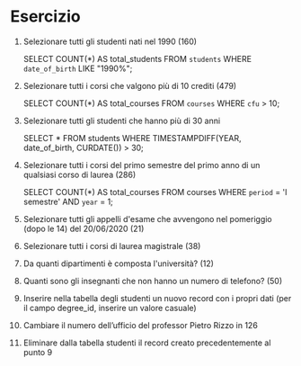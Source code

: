 # Esercizio

1. Selezionare tutti gli studenti nati nel 1990 (160)

   SELECT COUNT(\*) AS total_students
   FROM `students`
   WHERE `date_of_birth` LIKE "1990%";

2. Selezionare tutti i corsi che valgono più di 10 crediti (479)

   SELECT COUNT(\*) AS total_courses
   FROM `courses`
   WHERE `cfu` > 10;

3. Selezionare tutti gli studenti che hanno più di 30 anni

   SELECT \*
   FROM students
   WHERE TIMESTAMPDIFF(YEAR, date_of_birth, CURDATE()) > 30;

4. Selezionare tutti i corsi del primo semestre del primo anno di un qualsiasi corso di
   laurea (286)

   SELECT COUNT(\*) AS total_courses
   FROM courses
   WHERE `period` = 'I semestre'
   AND `year` = 1;

5. Selezionare tutti gli appelli d'esame che avvengono nel pomeriggio (dopo le 14) del
   20/06/2020 (21)
6. Selezionare tutti i corsi di laurea magistrale (38)
7. Da quanti dipartimenti è composta l'università? (12)
8. Quanti sono gli insegnanti che non hanno un numero di telefono? (50)
9. Inserire nella tabella degli studenti un nuovo record con i propri dati (per il campo
   degree_id, inserire un valore casuale)
10. Cambiare il numero dell’ufficio del professor Pietro Rizzo in 126
11. Eliminare dalla tabella studenti il record creato precedentemente al punto 9
